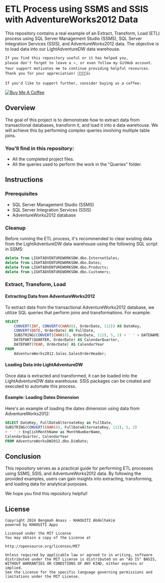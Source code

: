 # ETL Process using SSMS and SSIS with AdventureWorks2012 Data

This repository contains a real example of an Extract, Transform, Load (ETL) process using SQL Server Management Studio (SSMS), SQL Server Integration Services (SSIS), and AdventureWorks2012 data. The objective is to load data into our LightAdventureDW data warehouse.

```
If you find this repository useful or it has helped you,
please don't forget to leave a ⭐️, or even follow my GitHub account.
Your support motivates me to continue providing helpful resources.
Thank you for your appreciation! 🌟🚀💖😊👍

If you'd like to support further, consider buying us a coffee:
```
[![Buy Me A Coffee](https://img.shields.io/badge/Buy%20Me%20A%20Coffee--yellow.svg?style=for-the-badge&logo=buy-me-a-coffee)](https://www.buymeacoffee.com/kh.abdelhakim)

## Overview

The goal of this project is to demonstrate how to extract data from transactional databases, transform it, and load it into a data warehouse. We will achieve this by performing complex queries involving multiple table joins.

### You'll find in this repository:
- All the completed project files.
- All the queries used to perform the work in the "Queries" folder.

## Instructions

### Prerequisites

- SQL Server Management Studio (SSMS)
- SQL Server Integration Services (SSIS)
- AdventureWorks2012 database

### Cleanup

Before running the ETL process, it's recommended to clear existing data from the LightAdventureDW data warehouse using the following SQL script in SSMS:

```sql
delete from LIGHTADVENTUREWORKSDW.dbo.InternetSales;
delete from LIGHTADVENTUREWORKSDW.dbo.Dates;
delete from LIGHTADVENTUREWORKSDW.dbo.Products;
delete from LIGHTADVENTUREWORKSDW.dbo.Customers;
```

### Extract, Transform, Load

#### Extracting Data from AdventureWorks2012

To extract data from the transactional AdventureWorks2012 database, we utilize SQL queries that perform joins and transformations. For example:

```sql
SELECT
    CONVERT(INT, CONVERT(CHAR(8), OrderDate, 112)) AS DateKey,
    CONVERT(DATE, OrderDate) AS FullDate,
    SUBSTRING(CONVERT(CHAR(8), OrderDate, 112), 5, 2) + ' ' + DATENAME(MONTH, OrderDate) AS MonthNumberName,
    DATEPART(QUARTER, OrderDate) AS CalendarQuarter,
    DATEPART(YEAR, OrderDate) AS CalendarYear
FROM
    AdventureWorks2012.Sales.SalesOrderHeader;
```

#### Loading Data into LightAdventureDW

Once data is extracted and transformed, it can be loaded into the LightAdventureDW data warehouse. SSIS packages can be created and executed to automate this process.

#### Example: Loading Dates Dimension

Here's an example of loading the dates dimension using data from AdventureWorks2012:

```sql
SELECT DateKey, FullDateAlternateKey as FullDate,
SUBSTRING(CONVERT(CHAR(8), FullDateAlternateKey, 112), 5, 2)
+ ' ' + EnglishMonthName as MonthNumberName,
CalendarQuarter, CalendarYear
FROM AdventureWorksDW2012.dbo.DimDate;
```

## Conclusion

This repository serves as a practical guide for performing ETL processes using SSMS, SSIS, and AdventureWorks2012 data. By following the provided examples, users can gain insights into extracting, transforming, and loading data for analytical purposes.

We hope you find this repository helpful!

## License

```
Copyright 2024 Bengmah Anass - KHAOUITI Abdelhakim
powered by KHAOUITI Apps

Licensed under the MIT License
You may obtain a copy of the License at

http://opensource.org/licenses/MIT

Unless required by applicable law or agreed to in writing, software
distributed under the MIT License is distributed on an "AS IS" BASIS,
WITHOUT WARRANTIES OR CONDITIONS OF ANY KIND, either express or implied.
See the License for the specific language governing permissions and
limitations under the MIT License.
```


